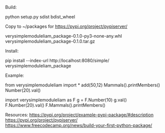 


Build:

python setup.py sdist bdist_wheel

Copy to ~/packages for https://pypi.org/project/pypiserver/

verysimplemoduleliam_package-0.1.0-py3-none-any.whl
verysimplemoduleliam_package-0.1.0.tar.gz


Install:

pip install --index-url http://localhost:8080/simple/ verysimplemoduleliam_package

Example:

from verysimplemoduleliam import *
add(50,12)
Mammals().printMembers()
Number(20).val()

import verysimplemoduleliam as F
g = F.Number(10)
g.val()
F.Number(20).val()
F.Mammals().printMembers()


Resources:
https://pypi.org/project/example-pypi-package/#description
https://pypi.org/project/pypiserver/
https://www.freecodecamp.org/news/build-your-first-python-package/


